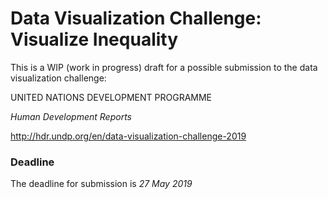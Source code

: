 # Data Visualization Challenge: Visualize Inequality

This is a WIP (work in progress) draft for a possible submission to the data visualization challenge:

UNITED NATIONS DEVELOPMENT PROGRAMME

_Human Development Reports_

http://hdr.undp.org/en/data-visualization-challenge-2019

### Deadline

The deadline for submission is *27 May 2019*